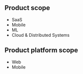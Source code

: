 
## Product scope

- SaaS
- Mobile
- ML
- Cloud & Distributed Systems

## Product platform scope

- Web
- Mobile

